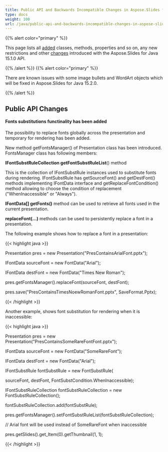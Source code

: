 ```yaml
---
title: Public API and Backwards Incompatible Changes in Aspose.Slides for Java 15.1.0
type: docs
weight: 100
url: /java/public-api-and-backwards-incompatible-changes-in-aspose-slides-for-java-15-1-0/
---
```


{{% alert color="primary" %}} 

This page lists all [added](/slides/java/public-api-and-backwards-incompatible-changes-in-aspose-slides-for-java-15-1-0-html/) classes, methods, properties and so on, any new restrictions and other [changes](/slides/java/public-api-and-backwards-incompatible-changes-in-aspose-slides-for-java-15-1-0-html/) introduced with the Aspose.Slides for Java 15.1.0 API.

{{% /alert %}} {{% alert color="primary" %}} 

There are known issues with some image bullets and WordArt objects which will be fixed in Aspose.Slides for Java 15.2.0.

{{% /alert %}} 
## **Public API Changes**
#### **Fonts substitutions functinality has been added**
The possibility to replace fonts globally across the presentation and temporary for rendering has been added.

New method getFontsManager() of Presentation class has been introduced. FontsManager class has following members:

**IFontSubstRuleCollection getFontSubstRuleList**() method

This is the collection of IFontSubstRule instances used to substitute fonts during rendering. IFontSubstRule has getSourceFont() and getDestFont() methods implementing IFontData interface and getReplaceFontCondition() method allowing to choose the condition of replacement ("WhenInaccessible" or "Always").

**IFontData[] getFonts()** method can be used to retrieve all fonts used in the current presentation.

**replaceFont(...)** methods can be used to persistently replace a font in a presentation. 

The following example shows how to replace a font in a presentation:

{{< highlight java >}}

 Presentation pres = new Presentation("PresContainsArialFont.pptx");

IFontData sourceFont = new FontData("Arial");

IFontData destFont = new FontData("Times New Roman");

pres.getFontsManager().replaceFont(sourceFont, destFont);

pres.save("PresContainsTimesNoewRomanFont.pptx", SaveFormat.Pptx);

{{< /highlight >}}

Another example, shows font substitution for rendering when it is inaccessible:

{{< highlight java >}}



Presentation pres = new Presentation("PresContainsSomeRareFontFont.pptx");

IFontData sourceFont = new FontData("SomeRareFont");

IFontData destFont = new FontData("Arial");

IFontSubstRule fontSubstRule = new FontSubstRule(

sourceFont, destFont, FontSubstCondition.WhenInaccessible);

IFontSubstRuleCollection fontSubstRuleCollection = new FontSubstRuleCollection();

fontSubstRuleCollection.add(fontSubstRule);

pres.getFontsManager().setFontSubstRuleList(fontSubstRuleCollection);

// Arial font will be used instead of SomeRareFont when inaccessible

pres.getSlides().get_Item(0).getThumbnail(1, 1);

{{< /highlight >}}
